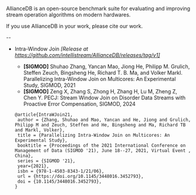 AllianceDB is an open-source benchmark suite for evaluating and improving stream operation algorithms on modern hardwares.

If you use AllianceDB in your work, please cite our work.

--

- Intra-Window Join *[Release at https://github.com/intellistream/AllianceDB/releases/tag/v1]*

  * **[SIGMOD]** Shuhao Zhang, Yancan Mao, Jiong He, Philipp M. Grulich, Steffen Zeuch, Bingsheng He, Richard T. B. Ma, and Volker Markl. Parallelizing Intra-Window Join on Multicores: An Experimental Study, SIGMOD, 2021
  * **[SIGMOD]** Zeng X, Zhang S, Zhong H, Zhang H, Lu M, Zheng Z, Chen Y. PECJ: Stream Window Join on Disorder Data Streams with Proactive Error Compensation, SIGMOD, 2024
  ```
  @article{IntraWJoin21,
   author = {Zhang, Shuhao and Mao, Yancan and He, Jiong and Grulich, Philipp M and Zeuch, Steffen and He, Bingsheng and Ma, Richard TB and Markl, Volker},
   title = {Parallelizing Intra-Window Join on Multicores: An Experimental Study},
   booktitle = {Proceedings of the 2021 International Conference on Management of Data (SIGMOD '21), June 18--27, 2021, Virtual Event , China},
   series = {SIGMOD '21},
   year={2021},
   isbn = {978-1-4503-8343-1/21/06},
   url = {https://doi.org/10.1145/3448016.3452793},
   doi = {10.1145/3448016.3452793},
  }
  ```
